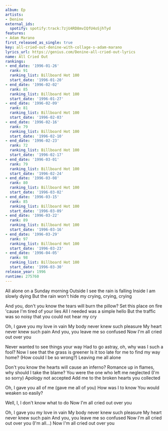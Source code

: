 ```yaml
---
album: Ep
artists:
- Denine
external_ids:
  spotify: spotify:track:7zjU4RD8mvIQfU4oSjhTyd
features:
- Adam Marano
first_released_as_single: true
key: all-cried-out-denine-with-collage-s-adam-marano
lyrics_url: https://genius.com/Denine-all-cried-out-lyrics
name: All Cried Out
rankings:
- end_date: '1996-01-26'
  rank: 91
  ranking_list: Billboard Hot 100
  start_date: '1996-01-20'
- end_date: '1996-02-02'
  rank: 85
  ranking_list: Billboard Hot 100
  start_date: '1996-01-27'
- end_date: '1996-02-09'
  rank: 81
  ranking_list: Billboard Hot 100
  start_date: '1996-02-03'
- end_date: '1996-02-16'
  rank: 79
  ranking_list: Billboard Hot 100
  start_date: '1996-02-10'
- end_date: '1996-02-23'
  rank: 72
  ranking_list: Billboard Hot 100
  start_date: '1996-02-17'
- end_date: '1996-03-01'
  rank: 79
  ranking_list: Billboard Hot 100
  start_date: '1996-02-24'
- end_date: '1996-03-08'
  rank: 80
  ranking_list: Billboard Hot 100
  start_date: '1996-03-02'
- end_date: '1996-03-15'
  rank: 85
  ranking_list: Billboard Hot 100
  start_date: '1996-03-09'
- end_date: '1996-03-22'
  rank: 89
  ranking_list: Billboard Hot 100
  start_date: '1996-03-16'
- end_date: '1996-03-29'
  rank: 97
  ranking_list: Billboard Hot 100
  start_date: '1996-03-23'
- end_date: '1996-04-05'
  rank: 98
  ranking_list: Billboard Hot 100
  start_date: '1996-03-30'
release_year: 1996
runtime: 275760
---
```

All alone on a Sunday morning
Outside I see the rain is falling
Inside I am slowly dying
But the rain won't hide my crying, crying, crying

And you, don't you know the tears will burn the pillow?
Set this place on fire 'cause I'm tired of your lies
All I needed was a simple hello
But the traffic was so noisy that you could not hear my cry

Oh, I gave you my love in vain
My body never knew such pleasure
My heart never knew such pain
And you, you leave me so confused
Now I'm all cried out over you

Never wanted to see things your way
Had to go astray, oh, why was I such a fool?
Now I see that the grass is greener
Is it too late for me to find my way home?
(How could I be so wrong?)
Leaving me all alone

Don't you know the hearts will cause an inferno?
Romance up in flames, why should I take the blame?
You were the one who left me neglected
(I'm so sorry)
Apology not accepted
Add me to the broken hearts you collected

Oh, I gave you all of me (gave me all of you)
How was I to know
You would weaken so easily?

Well, I, I don't know what to do
Now I'm all cried out over you

Oh, I gave you my love in vain
My body never knew such pleasure
My heart never knew such pain
And you, you leave me so confused
Now I'm all cried out over you
(I'm all...)
Now I'm all cried out over you
